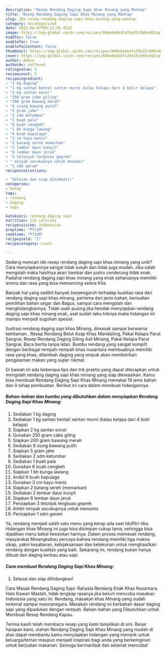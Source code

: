 ```yaml
---
description: "Resep Rendang Daging Sapi Khas Minang yang Mantap"
title: "Resep Rendang Daging Sapi Khas Minang yang Mantap"
slug: 203-resep-rendang-daging-sapi-khas-minang-yang-mantap
category: Uncategorized
date: 2022-06-07T09:13:56.453Z
image: https://img-global.cpcdn.com/recipes/046e8ebb4fa35e25/680x482cq70/rendang-daging-sapi-khas-minang-foto-resep-utama.jpg
hideToc: false
enableToc: true
enableTocContent: false
thumbnail: https://img-global.cpcdn.com/recipes/046e8ebb4fa35e25/680x482cq70/rendang-daging-sapi-khas-minang-foto-resep-utama.jpg
cover: https://img-global.cpcdn.com/recipes/046e8ebb4fa35e25/680x482cq70/rendang-daging-sapi-khas-minang-foto-resep-utama.jpg
author: Admin
authorAv: notfound
ratingvalue: 4
reviewcount: 5
recipeingredient:
- "1 kg daging"
- "1 kg santan kental santan murni kalau kelapa dari 4 butir kelapa"
- "2 kg santan encer"
- "250 gram cabe giling"
- "200 gram bawang merah"
- "8 siung bawang putih"
- "5 gram jahe"
- "2 sdm ketumbar"
- "1 buah pala"
- "6 buah cengkeh"
- "1 bh bunga lawang"
- "6 buah kapulaga"
- "3 cm kayu manis"
- "2 batang sereh memarkan"
- "2 lembar daun kunyit"
- "8 lembar daun jeruk"
- "3 telunjuk lengkuas geprek"
- " minyak secukupnya untuk menumis"
- "1 sdm garam"
recipeinstructions:

- "Selesai dan siap dinikmati!"
categories:
- Resep
tags:
- rendang
- daging
- sapi

katakunci: rendang daging sapi 
nutrition: 215 calories
recipecuisine: Indonesian
preptime: "PT11M"
cooktime: "PT33M"
recipeyield: "1"
recipecategory: Lunch

---
```





Sedang mencari ide resep rendang daging sapi khas minang yang unik? Cara menyiapkannya sangat tidak susah dan tidak juga mudah. Jika salah mengolah maka hasilnya akan hambar dan justru cenderung tidak enak. Padahal rendang daging sapi khas minang yang enak seharusnya memiliki aroma dan rasa yang bisa memancing selera Kita.





Banyak hal yang sedikit banyak berpengaruh terhadap kualitas rasa dari rendang daging sapi khas minang, pertama dari jenis bahan, kemudian pemilihan bahan segar dan Bagus, sampai cara mengolah dan menghidangkannya. Tidak usah pusing jika hendak menyiapkan rendang daging sapi khas minang enak,      asal sudah tahu triknya maka hidangan ini mampu menjadi suguhan spesial.














Ilustrasi rendang daging sapi khas Minang, dimasak sampai berwarna kehitaman.. Resep Rendang Belut Asap Khas Mandailing, Pakai Kelapa Parut Sangrai; Resep Rendang Daging Giling Asli Minang, Pakai Kelapa Parut Sangrai; Baca berita tanpa iklan. Bumbu rendang yang sangat komplit dengan berbagai rempah-rempah khas nusantara membuatnya memiliki rasa yang khas, ditambah daging yang empuk akan memberikan pengalaman makan yang super nikmat.






Di bawah ini ada beberapa tips dan trik praktis yang dapat diterapkan untuk mengolah rendang daging sapi khas minang yang siap dikreasikan. Kamu bisa membuat Rendang Daging Sapi Khas Minang memakai 19 jenis bahan dan 0 tahap pembuatan. Berikut ini cara dalam membuat hidangannya.

<!--inarticleads1-->

##### Bahan-bahan dan bumbu yang dibutuhkan dalam menyiapkan Rendang Daging Sapi Khas Minang:

1. Sediakan 1 kg daging
1. Sediakan 1 kg santan kental/ santan murni (kalau kelapa dari 4 butir kelapa)
1. Siapkan 2 kg santan encer
1. Gunakan 250 gram cabe giling
1. Siapkan 200 gram bawang merah
1. Sediakan 8 siung bawang putih
1. Siapkan 5 gram jahe
1. Sediakan 2 sdm ketumbar
1. Sediakan 1 buah pala
1. Gunakan 6 buah cengkeh
1. Siapkan 1 bh bunga lawang
1. Ambil 6 buah kapulaga
1. Gunakan 3 cm kayu manis
1. Siapkan 2 batang sereh (memarkan)
1. Sediakan 2 lembar daun kunyit
1. Siapkan 8 lembar daun jeruk
1. Persiapkan 3 telunjuk lengkuas geprek
1. Ambil  minyak secukupnya untuk menumis
1. Persiapkan 1 sdm garam


Ya, rendang menjadi salah satu menu yang kerap ada saat Idulfitri tiba. Hidangan khas Minang ini juga bisa disimpan cukup lama, sehingga bisa dijadikan menu bekal keesokan harinya. Dalam proses memasak rendang, masyarakat Minangkabau percaya bahwa rendang memiliki tiga makna sikap, yakni kesabaran, kebijaksanaan dan ketekunan untuk menghasilkan rendang dengan kualitas yang baik. Sekarang ini, rendang bukan hanya dibuat dari daging kerbau atau sapi. 

<!--inarticleads2-->

##### Cara membuat Rendang Daging Sapi Khas Minang:


1. Selesai dan siap dihidangkan!

Cara Masak Rendang Daging Sapi: Rahasia Rendang Enak Khas Nusantara. Halo Kawan Mastah, tidak lengkap rasanya jika belum mencoba masakan Indonesia yang satu ini. Rendang, masakan khas Minang yang sudah terkenal sampai mancanegara. Masakan rendang ini berbahan dasar daging sapi yang dipadukan dengan rempah. Bahan-bahan yang Dibutuhkan untuk Membuat Resep Rendang Kapau. 

Terima kasih telah membaca resep yang kami tampilkan di sini. Besar harapan kami, olahan Rendang Daging Sapi Khas Minang yang mudah di atas dapat membantu kamu menyiapkan hidangan yang menarik untuk keluarga/teman maupun menjadi inspirasi bagi anda yang berkeinginan untuk berjualan makanan. Semoga bermanfaat dan selamat mencoba!

